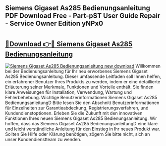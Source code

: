 ## Siemens Gigaset As285 Bedienungsanleitung PDF Download Free - Part-pST User Guide Repair - Service Owner Edition yNPx0

# <h2><a href="http://df5slco.blite.top/?on=Siemens+Gigaset+As285+Bedienungsanleitung">🔗Download 👉🔴 Siemens Gigaset As285 Bedienungsanleitung</a></h2>

[![Siemens Gigaset As285 Bedienungsanleitung new download](https://i.imgur.com/lujVjoI.png)](http://df5slco.blite.top/?on=Siemens+Gigaset+As285+Bedienungsanleitung)
Willkommen bei der Bedienungsanleitung für Ihr neu erworbenes Siemens Gigaset As285 Bedienungsanleitung. Dieser umfassende Leitfaden soll Ihnen helfen, ein erfahrener Benutzer Ihres Produkts zu werden, indem er eine detaillierte Erläuterung seiner Merkmale, Funktionen und Vorteile enthält. Sie finden klare Anweisungen für Installation, Verwendung, Wartung und Fehlerbehebung. Wichtige Benutzerinformationen Siemens Gigaset As285 BedienungsanleitungD Bitte lesen Sie den Abschnitt Benutzerinformationen für Einzelheiten zur Garantieabdeckung, Registrierungsverfahren, und Kundendienstoptionen. Erleben Sie die Zukunft mit den innovativen Funktionen Ihres neuen Siemens Gigaset As285 Bedienungsanleitung. Wir hoffen, dass das Siemens Gigaset As285 BedienungsanleitungD eine klare und leicht verständliche Anleitung für den Einstieg in Ihr neues Produkt war. Sollten Sie Hilfe oder Klärung benötigen, zögern Sie bitte nicht, sich an unser Kundendienstteam zu wenden.
